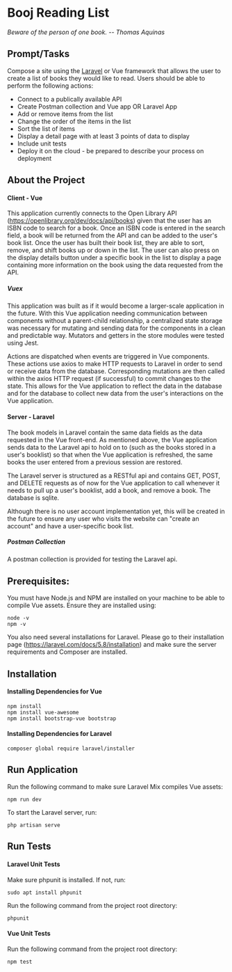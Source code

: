 # Booj Reading List
*Beware of the person of one book. -- Thomas Aquinas*
## Prompt/Tasks
Compose a site using the [Laravel](https://laravel.com/) or Vue framework that allows the user to create a list of books they would like to read. Users should be able to perform the following actions:
* Connect to a publically available API
* Create Postman collection and Vue app OR Laravel App 
* Add or remove items from the list
* Change the order of the items in the list
* Sort the list of items
* Display a detail page with at least 3 points of data to display
* Include unit tests
* Deploy it on the cloud - be prepared to describe your process on deployment

## About the Project
#### Client - Vue
This application currently connects to the Open Library API (https://openlibrary.org/dev/docs/api/books) given that the user has an ISBN code to search for a book. Once an ISBN code is entered in the search field, a book will be returned from the API and can be added to the user's book list. Once the user has built their book list, they are able to sort, remove, and shift books up or down in the list. The user can also press on the display details button under a specific book in the list to display a page containing more information on the book using the data requested from the API. 

##### Vuex
This application was built as if it would become a larger-scale application in the future. With this Vue application needing communication between components without a parent-child relationship, a centralized state storage was necessary for mutating and sending data for the components in a clean and predictable way. Mutators and getters in the store modules were tested using Jest.

Actions are dispatched when events are triggered in Vue components. These actions use axios to make HTTP requests to Laravel in order to send or receive data from the database. Corresponding mutations are then called within the axios HTTP request (if successful) to commit changes to the state. This allows for the Vue application to reflect the data in the database and for the database to collect new data from the user's interactions on the Vue application.

#### Server - Laravel
The book models in Laravel contain the same data fields as the data requested in the Vue front-end. As mentioned above, the Vue application sends data to the Laravel api to hold on to (such as the books stored in a user's booklist) so that when the Vue application is refreshed, the same books the user entered from a previous session are restored. 

The Laravel server is structured as a RESTful api and contains GET, POST, and DELETE requests as of now for the Vue application to call whenever it needs to pull up a user's booklist, add a book, and remove a book. The database is sqlite.

Although there is no user account implementation yet, this will be created in the future to ensure any user who visits the website can "create an account" and have a user-specific book list.

##### Postman Collection
A postman collection is provided for testing the Laravel api.

## Prerequisites:
You must have Node.js and NPM are installed on your machine to be able to compile Vue assets. Ensure they are installed using:
```
node -v
npm -v
```
You also need several installations for Laravel. Please go to their installation page (https://laravel.com/docs/5.8/installation) and make sure the server requirements and Composer are installed.

## Installation
#### Installing Dependencies for Vue
```
npm install
npm install vue-awesome
npm install bootstrap-vue bootstrap
```
#### Installing Dependencies for Laravel
```
composer global require laravel/installer
```

## Run Application
Run the following command to make sure Laravel Mix compiles Vue assets:
```
npm run dev
```
To start the Laravel server, run: 
```
php artisan serve
```
## Run Tests
#### Laravel Unit Tests
Make sure phpunit is installed. If not, run:
```
sudo apt install phpunit
```
Run the following command from the project root directory:
```
phpunit
```

#### Vue Unit Tests
Run the following command from the project root directory:
```
npm test
```
